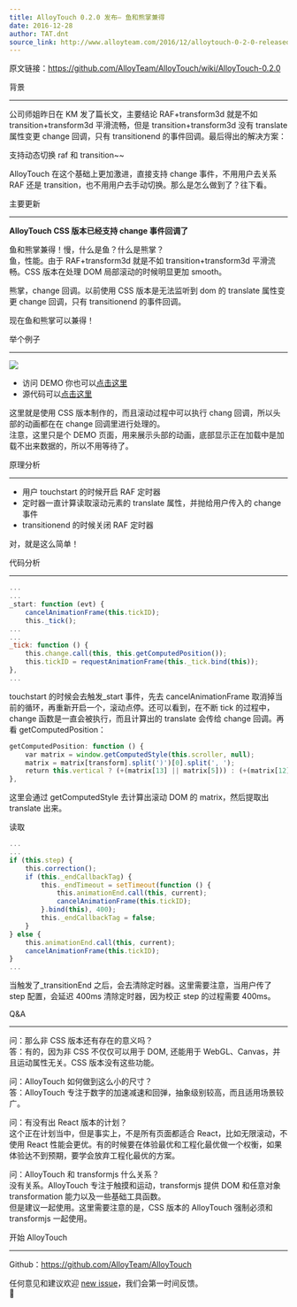 ```yaml
---
title: AlloyTouch 0.2.0 发布– 鱼和熊掌兼得
date: 2016-12-28
author: TAT.dnt
source_link: http://www.alloyteam.com/2016/12/alloytouch-0-2-0-released-have-your-cake-and-eat-it-too/
---
```


<!-- {% raw %} - for jekyll -->

原文链接：<https://github.com/AlloyTeam/AlloyTouch/wiki/AlloyTouch-0.2.0>

背景  

* * *

公司师姐昨日在 KM 发了篇长文，主要结论 RAF+transform3d 就是不如 transition+transform3d 平滑流畅，但是 transition+transform3d 没有 translate 属性变更 change 回调，只有 transitionend 的事件回调。最后得出的解决方案：

支持动态切换 raf 和 transition\~~

AlloyTouch 在这个基础上更加激进，直接支持 change 事件，不用用户去关系 RAF 还是 transition，也不用用户去手动切换。那么是怎么做到了？往下看。

主要更新  

* * *

**AlloyTouch CSS 版本已经支持 change 事件回调了**

鱼和熊掌兼得！慢，什么是鱼？什么是熊掌？  
鱼，性能。由于 RAF+transform3d 就是不如 transition+transform3d 平滑流畅。CSS 版本在处理 DOM 局部滚动的时候明显更加 smooth。

熊掌，change 回调。以前使用 CSS 版本是无法监听到 dom 的 translate 属性变更 change 回调，只有 transitionend 的事件回调。

现在鱼和熊掌可以兼得！

举个例子  

* * *

![](http://images2015.cnblogs.com/blog/105416/201612/105416-20161228104220726-1650383152.png)

-   访问 DEMO 你也可以[点击这里](http://alloyteam.github.io/AlloyTouch//refresh/infinite/kandian.html)
-   源代码可以[点击这里](https://github.com/AlloyTeam/AlloyTouch/blob/master/refresh/infinite/kandian.html)

这里就是使用 CSS 版本制作的，而且滚动过程中可以执行 chang 回调，所以头部的动画都在在 change 回调里进行处理的。  
注意，这里只是个 DEMO 页面，用来展示头部的动画，底部显示正在加载中是加载不出来数据的，所以不用等待了。

原理分析  

* * *

-   用户 touchstart 的时候开启 RAF 定时器
-   定时器一直计算读取滚动元素的 translate 属性，并抛给用户传入的 change 事件
-   transitionend 的时候关闭 RAF 定时器

对，就是这么简单！

代码分析  

* * *

```javascript
...
...
_start: function (evt) {
    cancelAnimationFrame(this.tickID);
    this._tick();
...
...
_tick: function () {
    this.change.call(this, this.getComputedPosition());
    this.tickID = requestAnimationFrame(this._tick.bind(this));
},
...
```

touchstart 的时候会去触发\_start 事件，先去 cancelAnimationFrame 取消掉当前的循环，再重新开启一个，滚动点停。还可以看到，在不断 tick 的过程中，change 函数是一直会被执行，而且计算出的 translate 会传给 change 回调。再看 getComputedPosition：

```javascript
getComputedPosition: function () {
    var matrix = window.getComputedStyle(this.scroller, null);
    matrix = matrix[transform].split(')')[0].split(', ');
    return this.vertical ? (+(matrix[13] || matrix[5])) : (+(matrix[12] || matrix[4]));
},
```

这里会通过 getComputedStyle 去计算出滚动 DOM 的 matrix，然后提取出 translate 出来。

读取

```javascript
...
...
if (this.step) {
    this.correction();
    if (this._endCallbackTag) {
        this._endTimeout = setTimeout(function () {
            this.animationEnd.call(this, current);
            cancelAnimationFrame(this.tickID);
        }.bind(this), 400);
        this._endCallbackTag = false;
    }
} else {
    this.animationEnd.call(this, current);
    cancelAnimationFrame(this.tickID);
}
...
```

当触发了\_transitionEnd 之后，会去清除定时器。这里需要注意，当用户传了 step 配置，会延迟 400ms 清除定时器，因为校正 step 的过程需要 400ms。

Q&A  

* * *

问：那么非 CSS 版本还有存在的意义吗？  
答：有的，因为非 CSS 不仅仅可以用于 DOM, 还能用于 WebGL、Canvas，并且运动属性无关。CSS 版本没有这些功能。

问：AlloyTouch 如何做到这么小的尺寸？  
答：AlloyTouch 专注于数字的加速减速和回弹，抽象级别较高，而且适用场景较广。

问：有没有出 React 版本的计划？  
这个正在计划当中，但是事实上，不是所有页面都适合 React，比如无限滚动，不使用 React 性能会更优。有的时候要在体验最优和工程化最优做一个权衡，如果体验达不到预期，要学会放弃工程化最优的方案。

问：AlloyTouch 和 transformjs 什么关系？  
没有关系。AlloyTouch 专注于触摸和运动，transformjs 提供 DOM 和任意对象 transformation 能力以及一些基础工具函数。  
但是建议一起使用。这里需要注意的是，CSS 版本的 AlloyTouch 强制必须和 transformjs 一起使用。

开始 AlloyTouch  

* * *

Github：<https://github.com/AlloyTeam/AlloyTouch>

任何意见和建议欢迎 [new issue](https://github.com/AlloyTeam/AlloyTouch/issues)，我们会第一时间反馈。  


<!-- {% endraw %} - for jekyll -->
